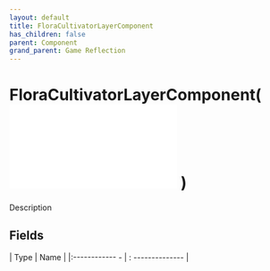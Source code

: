 ```yaml
---
layout: default
title: FloraCultivatorLayerComponent
has_children: false
parent: Component
grand_parent: Game Reflection
---
```

# FloraCultivatorLayerComponent( ![ RefCounterComponent ](game-reflection/components/ref_counter_component.md) )
Description 

## Fields
| Type | Name |
|:------------ - | : -------------- |
